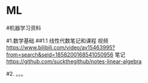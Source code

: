 # ML
#机器学习资料
  
  
  
#1.数学基础
##1.1 线性代数笔记和课程
视频 https://www.bilibili.com/video/av15463995?from=search&seid=1858200168541050956
笔记 https://github.com/suckthegithub/notes-linear-algebra
  
  
 #2. 。。。
